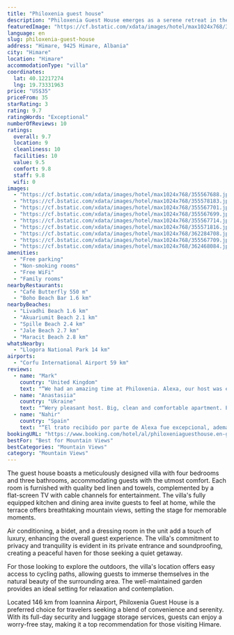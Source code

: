 ```yaml
---
title: "Philoxenia guest house"
description: "Philoxenia Guest House emerges as a serene retreat in the heart of Himare, Vlorë County, offering guests a unique blend of comfort and natural beauty."
featuredImage: "https://cf.bstatic.com/xdata/images/hotel/max1024x768/355567688.jpg?k=43b2a260907767502ddbc2afb72dabf690681663c6e0b85f4d9f715bc2383a1f&o=&hp=1"
language: en
slug: philoxenia-guest-house
address: "Himare, 9425 Himare, Albania"
city: "Himare"
location: "Himare"
accommodationType: "villa"
coordinates:
  lat: 40.12217274
  lng: 19.73331963
price: "US$35"
priceFrom: 35
starRating: 3
rating: 9.7
ratingWords: "Exceptional"
numberOfReviews: 10
ratings:
  overall: 9.7
  location: 9
  cleanliness: 10
  facilities: 10
  value: 9.5
  comfort: 9.8
  staff: 9.8
  wifi: 0
images:
  - "https://cf.bstatic.com/xdata/images/hotel/max1024x768/355567688.jpg?k=43b2a260907767502ddbc2afb72dabf690681663c6e0b85f4d9f715bc2383a1f&o=&hp=1"
  - "https://cf.bstatic.com/xdata/images/hotel/max1024x768/355578183.jpg?k=d89c8e20303882898d87127d0140696cc5be5cacfc137b1ac16a4c91690cebc7&o=&hp=1"
  - "https://cf.bstatic.com/xdata/images/hotel/max1024x768/355567701.jpg?k=0341f01c15b02f040608bcd178a5dbe1ca49fa674da962eff77cd83f90f6ee9b&o=&hp=1"
  - "https://cf.bstatic.com/xdata/images/hotel/max1024x768/355567699.jpg?k=0ed2df1634aaf59dc30cced7358f7a0d791de941ee7f2417743f298481c0a2b5&o=&hp=1"
  - "https://cf.bstatic.com/xdata/images/hotel/max1024x768/355567714.jpg?k=b00c6b1806053e5a21730b45f459f5b80535ecea6acc3f47be3ae702e9070ff3&o=&hp=1"
  - "https://cf.bstatic.com/xdata/images/hotel/max1024x768/355571816.jpg?k=3f8826676888e4d01b78d04559f4e25313c8001ae84cbcc3c88dea7ad75322ff&o=&hp=1"
  - "https://cf.bstatic.com/xdata/images/hotel/max1024x768/362284708.jpg?k=f4d7facd89b6c0889d5b50b015a374fab5e7848e5e6a32dbaba2dc712a44eb1b&o=&hp=1"
  - "https://cf.bstatic.com/xdata/images/hotel/max1024x768/355567709.jpg?k=6e2b869cc4583e5efb06845d677685f3e2484667e1ea701556f749695b079228&o=&hp=1"
  - "https://cf.bstatic.com/xdata/images/hotel/max1024x768/362468084.jpg?k=c2d4d8bd9ed859a4530bd9d9f5416e29194e7d7e84f0aead6dfcb95c585c873a&o=&hp=1"
amenities:
  - "Free parking"
  - "Non-smoking rooms"
  - "Free WiFi"
  - "Family rooms"
nearbyRestaurants:
  - "Café Butterfly 550 m"
  - "Boho Beach Bar 1.6 km"
nearbyBeaches:
  - "Livadhi Beach 1.6 km"
  - "Akuariumit Beach 2.1 km"
  - "Spille Beach 2.4 km"
  - "Jale Beach 2.7 km"
  - "Maracit Beach 2.8 km"
whatsNearby:
  - "Llogora National Park 14 km"
airports:
  - "Corfu International Airport 59 km"
reviews:
  - name: "Mark"
    country: "United Kingdom"
    text: "“We had an amazing time at Philoxenia. Alexa, our host was extremely friendly and helpful and the communication with her before, during and after the stay was fantastic. The villa was very comfortable with great facilities and the check in process...”"
  - name: "Anastasiia"
    country: "Ukraine"
    text: "“Wery pleasant host. Big, clean and comfortable apartment. Perfect view. Many thanks to Alexa for great time in Albania!”"
  - name: "Nahir"
    country: "Spain"
    text: "“El trato recibido por parte de Alexa fue excepcional, además, la casa es enorme, estaba limpia y no le faltaba ningún tipo de detalle. Nos sorprendió muchísimo y nos dió mucha pena tener que irnos. Este alojamiento es un 10!”"
bookingURL: "https://www.booking.com/hotel/al/philoxeniaguesthouse.en-gb.html?aid=8035640"
bestFor: "Best for Mountain Views"
bestCategories: "Mountain Views"
category: "Mountain Views"
---
```


The guest house boasts a meticulously designed villa with four bedrooms and three bathrooms, accommodating guests with the utmost comfort. Each room is furnished with quality bed linen and towels, complemented by a flat-screen TV with cable channels for entertainment. The villa's fully equipped kitchen and dining area invite guests to feel at home, while the terrace offers breathtaking mountain views, setting the stage for memorable moments.

Air conditioning, a bidet, and a dressing room in the unit add a touch of luxury, enhancing the overall guest experience. The villa's commitment to privacy and tranquility is evident in its private entrance and soundproofing, creating a peaceful haven for those seeking a quiet getaway.

For those looking to explore the outdoors, the villa's location offers easy access to cycling paths, allowing guests to immerse themselves in the natural beauty of the surrounding area. The well-maintained garden provides an ideal setting for relaxation and contemplation.

Located 146 km from Ioannina Airport, Philoxenia Guest House is a preferred choice for travelers seeking a blend of convenience and serenity. With its full-day security and luggage storage services, guests can enjoy a worry-free stay, making it a top recommendation for those visiting Himare.